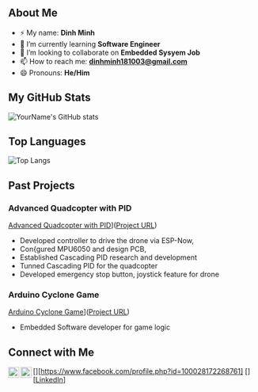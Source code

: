 ## About Me
- ⚡ My name: **Dinh Minh**
- 🌱 I’m currently learning **Software Engineer**
- 👯 I’m looking to collaborate on **Embedded Sysyem Job**
- 📫 How to reach me: **dinhminh181003@gmail.com**
- 😄 Pronouns: **He/Him**
## My GitHub Stats

![YourName's GitHub stats](https://github-readme-stats.vercel.app/api?username=dinhminh0307&show_icons=true&theme=radical)

## Top Languages

![Top Langs](https://github-readme-stats.vercel.app/api/top-langs/?username=dinhminh0307&layout=compact&theme=radical)

## Past Projects

### Advanced Quadcopter with PID
[Advanced Quadcopter with PID](https://github-readme-stats.vercel.app/api/top-langs/?username=dinhminh0307&repoQuadcopter-With-PID&layout=compact)]([Project URL](https://github.com/dinhminh0307/Quadcopter-With-PID))
- Developed controller to drive the drone via ESP-Now,
- Con{gured MPU6050 and design PCB,
- Established Cascading PID research and development
- Tunned Cascading PID for the quadcopter
- Developed emergency stop button, joystick feature for drone

### Arduino Cyclone Game
[Arduino Cyclone Game](https://github-readme-stats.vercel.app/api/top-langs/?username=dinhminh0307&repo=Arduino-Cyclone-Game&layout=compact)]([Project URL](https://github.com/dinhminh0307/Adruino-Cyclone-Game)) 
- Embedded Software developer for game logic


## Connect with Me

[<img align="left" alt="FaceBook" width="22px" src="https://cdn-icons-png.flaticon.com/128/1384/1384005.png" />][https://www.facebook.com/profile.php?id=100028172268761]
[<img align="left" alt="LinkedIn" width="22px" src="[URL to Icon](https://cdn-icons-png.flaticon.com/128/3536/3536569.png)" />][[LinkedIn](https://www.linkedin.com/in/minh-dinh-72b3b522b/)]
